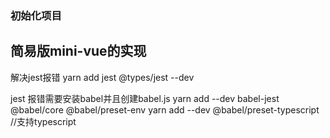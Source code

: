 

### 初始化项目


## 简易版mini-vue的实现

解决jest报错 yarn add jest @types/jest --dev

jest 报错需要安装babel并且创建babel.js
yarn add --dev babel-jest @babel/core @babel/preset-env
yarn add --dev @babel/preset-typescript   //支持typescript

